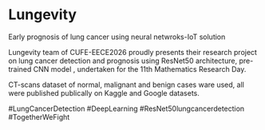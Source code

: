 # Lungevity
Early prognosis of lung cancer using neural netwroks-IoT solution

Lungevity team of CUFE-EECE2026 proudly presents their research project on lung cancer detection and prognosis using ResNet50 architecture, pre-trained CNN model , undertaken for the 11th Mathematics Research Day.

CT-scans dataset of normal, malignant and benign cases ware used, all were published publically on Kaggle and Google datasets.


#LungCancerDetection #DeepLearning #ResNet50lungcancerdetection #TogetherWeFight
